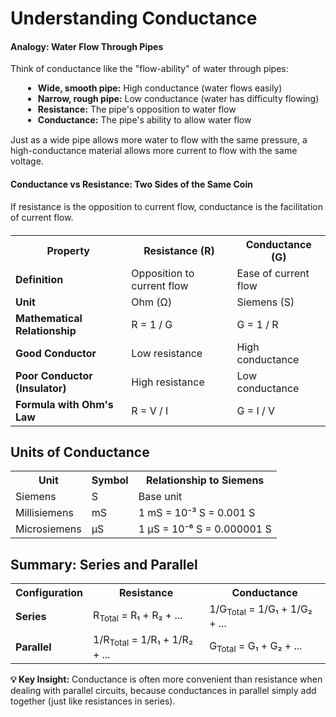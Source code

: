 # Understanding Conductance

<div class="example">
    <h4>Analogy: Water Flow Through Pipes</h4>
    <p>Think of conductance like the "flow-ability" of water through pipes:</p>
                        <ul style="margin-left: 20px; margin-top: 10px;">
                            <li><strong>Wide, smooth pipe:</strong> High conductance (water flows easily)</li>
                            <li><strong>Narrow, rough pipe:</strong> Low conductance (water has difficulty flowing)</li>
                            <li><strong>Resistance:</strong> The pipe's opposition to water flow</li>
                            <li><strong>Conductance:</strong> The pipe's ability to allow water flow</li>
                        </ul>
                        <p style="margin-top: 15px;">Just as a wide pipe allows more water to flow with the same pressure, a high-conductance material allows more current to flow with the same voltage.</p>
                    </div>


<div class="definition-card">

<h4>Conductance vs Resistance: Two Sides of the Same Coin</h4>

<p>If resistance is the opposition to current flow, conductance is the facilitation of current flow.</p>
                        
<table class="comparison-table" style="margin-top: 20px;">
                            <tr>
                                <th>Property</th>
                                <th>Resistance (R)</th>
                                <th>Conductance (G)</th>
                            </tr>
                            <tr>
                                <td><strong>Definition</strong></td>
                                <td>Opposition to current flow</td>
                                <td>Ease of current flow</td>
                            </tr>
                            <tr>
                                <td><strong>Unit</strong></td>
                                <td>Ohm (Ω)</td>
                                <td>Siemens (S)</td>
                            </tr>
                            <tr>
                                <td><strong>Mathematical Relationship</strong></td>
                                <td>R = 1 / G</td>
                                <td>G = 1 / R</td>
                            </tr>
                            <tr>
                                <td><strong>Good Conductor</strong></td>
                                <td>Low resistance</td>
                                <td>High conductance</td>
                            </tr>
                            <tr>
                                <td><strong>Poor Conductor (Insulator)</strong></td>
                                <td>High resistance</td>
                                <td>Low conductance</td>
                            </tr>
                            <tr>
                                <td><strong>Formula with Ohm's Law</strong></td>
                                <td>R = V / I</td>
                                <td>G = I / V</td>
                            </tr>
                        </table>
                    </div>
                                        
## Units of Conductance
                    
<table class="comparison-table">
                        <tr>
                            <th>Unit</th>
                            <th>Symbol</th>
                            <th>Relationship to Siemens</th>
                        </tr>
                        <tr>
                            <td>Siemens</td>
                            <td>S</td>
                            <td>Base unit</td>
                        </tr>
                        <tr>
                            <td>Millisiemens</td>
                            <td>mS</td>
                            <td>1 mS = 10⁻³ S = 0.001 S</td>
                        </tr>
                        <tr>
                            <td>Microsiemens</td>
                            <td>μS</td>
                            <td>1 μS = 10⁻⁶ S = 0.000001 S</td>
                        </tr>
                    </table>
                    

## Summary: Series and Parallel

<table class="comparison-table">
                        <tr>
                            <th>Configuration</th>
                            <th>Resistance</th>
                            <th>Conductance</th>
                        </tr>
                        <tr>
                            <td><strong>Series</strong></td>
                            <td>R<sub>Total</sub> = R₁ + R₂ + ...</td>
                            <td>1/G<sub>Total</sub> = 1/G₁ + 1/G₂ + ...</td>
                        </tr>
                        <tr>
                            <td><strong>Parallel</strong></td>
                            <td>1/R<sub>Total</sub> = 1/R₁ + 1/R₂ + ...</td>
                            <td>G<sub>Total</sub> = G₁ + G₂ + ...</td>
                        </tr>
                    </table>
                    
<div class="note">
                        <strong>💡 Key Insight:</strong> Conductance is often more convenient than resistance when dealing with parallel circuits, because conductances in parallel simply add together (just like resistances in series).
                    </div>